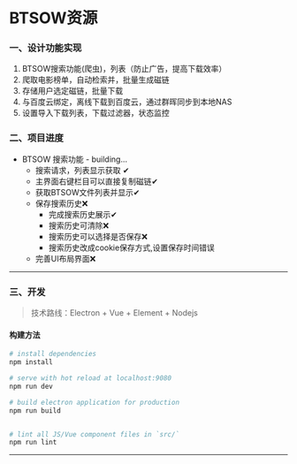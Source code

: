 # BTSOW资源
### 一、设计功能实现
1. BTSOW搜索功能(爬虫)，列表（防止广告，提高下载效率）
2. 爬取电影榜单，自动检索并，批量生成磁链
3. 存储用户选定磁链，批量下载
4. 与百度云绑定，离线下载到百度云，通过群晖同步到本地NAS
5. 设置导入下载列表，下载过滤器，状态监控

### 二、项目进度
- BTSOW 搜索功能  - building...
    - 搜索请求，列表显示获取 ✔
    - 主界面右键栏目可以直接复制磁链✔
    - 获取BTSOW文件列表并显示✔
    - 保存搜索历史❌
        - 完成搜索历史展示✔
        - 搜索历史可清除❌
        - 搜索历史可以选择是否保存❌
        - 搜索历史改成cookie保存方式,设置保存时间错误
    - 完善UI布局界面❌
---
### 三、开发
> 技术路线：Electron + Vue + Element + Nodejs

#### 构建方法

``` bash
# install dependencies
npm install

# serve with hot reload at localhost:9080
npm run dev

# build electron application for production
npm run build


# lint all JS/Vue component files in `src/`
npm run lint

```

---
